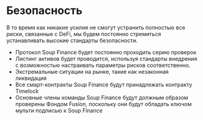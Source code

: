 # Безопасность

В то время как никакие усилия не смогут устранить полностью все риски, связанные с DeFi, мы будем постоянно стремиться устанавливать высокие стандарты безопасности.

* Протокол Soup Finance будет постоянно проходить серию проверок
* Листинг активов будет проводится, используя стандарты внедрения с возможностью настраивать параметры рисков соответственно.
* Экстремальные ситуации на рынке, такие как незаконная ликвидация
* Все смарт-контракты Soup Finance будут принадлежать контракту Timelock
* Основные члены команды Soup Finance будут должным образом проверены Фондом Fusion, поскольку они будут обладать ключом мульти подписью к Soup Finance
